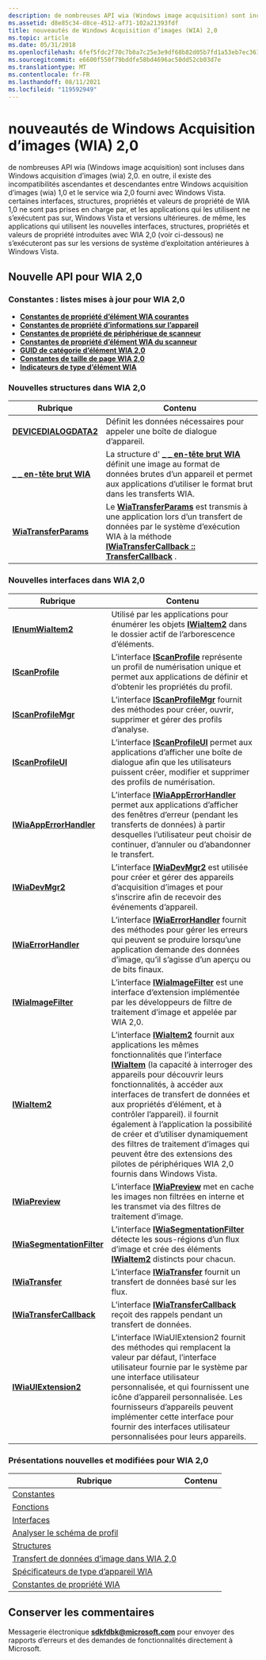 ```yaml
---
description: de nombreuses API wia (Windows image acquisition) sont incluses dans Windows acquisition d’images (wia) 2,0.
ms.assetid: d8e85c34-d8ce-4512-af71-102a21393fdf
title: nouveautés de Windows Acquisition d’images (WIA) 2,0
ms.topic: article
ms.date: 05/31/2018
ms.openlocfilehash: 6fef5fdc2f70c7b0a7c25e3e9df68b82d05b7fd1a53eb7ec3613962f975e5c1f
ms.sourcegitcommit: e6600f550f79bddfe58bd4696ac50dd52cb03d7e
ms.translationtype: MT
ms.contentlocale: fr-FR
ms.lasthandoff: 08/11/2021
ms.locfileid: "119592949"
---
```

# <a name="whats-new-in-windows-image-acquisition-wia-20"></a>nouveautés de Windows Acquisition d’images (WIA) 2,0

de nombreuses API wia (Windows image acquisition) sont incluses dans Windows acquisition d’images (wia) 2,0. en outre, il existe des incompatibilités ascendantes et descendantes entre Windows acquisition d’images (wia) 1,0 et le service wia 2,0 fourni avec Windows Vista. certaines interfaces, structures, propriétés et valeurs de propriété de WIA 1,0 ne sont pas prises en charge par, et les applications qui les utilisent ne s’exécutent pas sur, Windows Vista et versions ultérieures. de même, les applications qui utilisent les nouvelles interfaces, structures, propriétés et valeurs de propriété introduites avec WIA 2,0 (voir ci-dessous) ne s’exécuteront pas sur les versions de système d’exploitation antérieures à Windows Vista.

## <a name="new-api-for-wia-20"></a>Nouvelle API pour WIA 2,0

### <a name="constants-lists-updated-for-wia-20"></a>Constantes : listes mises à jour pour WIA 2,0

-   [**Constantes de propriété d’élément WIA courantes**](-wia-wiaitempropcommonitem.md)
-   [**Constantes de propriété d’informations sur l’appareil**](-wia-wiadeviceinfoprop.md)
-   [**Constantes de propriété de périphérique de scanneur**](-wia-wiaitempropscannerdevice.md)
-   [**Constantes de propriété d’élément WIA du scanneur**](-wia-wiaitempropscanneritem.md)
-   [**GUID de catégorie d’élément WIA 2,0**](-wia-wia2-itemcategoryguids.md)
-   [**Constantes de taille de page WIA 2,0**](-wia-wia2-pagesizeconstants.md)
-   [**Indicateurs de type d’élément WIA**](-wia-wia-item-type-flags.md)

### <a name="new-structures-in-wia-20"></a>Nouvelles structures dans WIA 2,0



| Rubrique                                               | Contenu                                                                                                                                                                                                                                                          |
|-----------------------------------------------------|-------------------------------------------------------------------------------------------------------------------------------------------------------------------------------------------------------------------------------------------------------------------|
| [**DEVICEDIALOGDATA2**](-wia-devicedialogdata2.md) | Définit les données nécessaires pour appeler une boîte de dialogue d’appareil.<br/>                                                                                                                                                                                                       |
| [**\_ \_ en-tête brut WIA**](-wia-wia-raw-header.md)     | La structure d' [**\_ \_ en-tête brut WIA**](-wia-wia-raw-header.md) définit une image au format de données brutes d’un appareil et permet aux applications d’utiliser le format brut dans les transferts WIA.<br/>                                                                         |
| [**WiaTransferParams**](-wia-wiatransferparams.md) | Le [**WiaTransferParams**](-wia-wiatransferparams.md) est transmis à une application lors d’un transfert de données par le système d’exécution WIA à la méthode [**IWiaTransferCallback :: TransferCallback**](-wia-iwiatransfercallback-transfercallback.md) .<br/> |



 

### <a name="new-interfaces-in-wia-20"></a>Nouvelles interfaces dans WIA 2,0



| Rubrique                                                         | Contenu                                                                                                                                                                                                                                                                                                                                                                                                                                                                                                      |
|---------------------------------------------------------------|---------------------------------------------------------------------------------------------------------------------------------------------------------------------------------------------------------------------------------------------------------------------------------------------------------------------------------------------------------------------------------------------------------------------------------------------------------------------------------------------------------------|
| [**IEnumWiaItem2**](-wia-ienumwiaitem2.md)                   | Utilisé par les applications pour énumérer les objets [**IWiaItem2**](-wia-iwiaitem2.md) dans le dossier actif de l’arborescence d’éléments.<br/>                                                                                                                                                                                                                                                                                                                                                                                   |
| [**IScanProfile**](-wia-iscanprofile.md)                     | L’interface [**IScanProfile**](-wia-iscanprofile.md) représente un profil de numérisation unique et permet aux applications de définir et d’obtenir les propriétés du profil. <br/>                                                                                                                                                                                                                                                                                                                                   |
| [**IScanProfileMgr**](-wia-iscanprofilemgr.md)               | L’interface [**IScanProfileMgr**](-wia-iscanprofilemgr.md) fournit des méthodes pour créer, ouvrir, supprimer et gérer des profils d’analyse. <br/>                                                                                                                                                                                                                                                                                                                                                       |
| [**IScanProfileUI**](-wia-iscanprofileui.md)                 | L’interface [**IScanProfileUI**](-wia-iscanprofileui.md) permet aux applications d’afficher une boîte de dialogue afin que les utilisateurs puissent créer, modifier et supprimer des profils de numérisation.<br/>                                                                                                                                                                                                                                                                                                                               |
| [**IWiaAppErrorHandler**](-wia-iwiaapperrorhandler.md)       | L’interface [**IWiaAppErrorHandler**](-wia-iwiaapperrorhandler.md) permet aux applications d’afficher des fenêtres d’erreur (pendant les transferts de données) à partir desquelles l’utilisateur peut choisir de continuer, d’annuler ou d’abandonner le transfert.<br/>                                                                                                                                                                                                                                                                     |
| [**IWiaDevMgr2**](-wia-iwiadevmgr2.md)                       | L’interface [**IWiaDevMgr2**](-wia-iwiadevmgr2.md) est utilisée pour créer et gérer des appareils d’acquisition d’images et pour s’inscrire afin de recevoir des événements d’appareil.<br/>                                                                                                                                                                                                                                                                                                                                             |
| [**IWiaErrorHandler**](-wia-iwiaerrorhandler.md)             | L’interface [**IWiaErrorHandler**](-wia-iwiaerrorhandler.md) fournit des méthodes pour gérer les erreurs qui peuvent se produire lorsqu’une application demande des données d’image, qu’il s’agisse d’un aperçu ou de bits finaux. <br/>                                                                                                                                                                                                                                                                                                      |
| [**IWiaImageFilter**](-wia-iwiaimagefilter.md)               | L’interface [**IWiaImageFilter**](-wia-iwiaimagefilter.md) est une interface d’extension implémentée par les développeurs de filtre de traitement d’image et appelée par WIA 2,0. <br/>                                                                                                                                                                                                                                                                                                                                  |
| [**IWiaItem2**](-wia-iwiaitem2.md)                           | L’interface [**IWiaItem2**](-wia-iwiaitem2.md) fournit aux applications les mêmes fonctionnalités que l’interface [**IWiaItem**](/windows/desktop/api/wia_xp/nn-wia_xp-iwiaitem) (la capacité à interroger des appareils pour découvrir leurs fonctionnalités, à accéder aux interfaces de transfert de données et aux propriétés d’élément, et à contrôler l’appareil). il fournit également à l’application la possibilité de créer et d’utiliser dynamiquement des filtres de traitement d’images qui peuvent être des extensions des pilotes de périphériques WIA 2,0 fournis dans Windows Vista.<br/> |
| [**IWiaPreview**](-wia-iwiapreview.md)                       | L’interface [**IWiaPreview**](-wia-iwiapreview.md) met en cache les images non filtrées en interne et les transmet via des filtres de traitement d’image. <br/>                                                                                                                                                                                                                                                                                                                                                       |
| [**IWiaSegmentationFilter**](-wia-iwiasegmentationfilter.md) | L’interface [**IWiaSegmentationFilter**](-wia-iwiasegmentationfilter.md) détecte les sous-régions d’un flux d’image et crée des éléments [**IWiaItem2**](-wia-iwiaitem2.md) distincts pour chacun. <br/>                                                                                                                                                                                                                                                                                                         |
| [**IWiaTransfer**](-wia-iwiatransfer.md)                     | L’interface [**IWiaTransfer**](-wia-iwiatransfer.md) fournit un transfert de données basé sur les flux. <br/>                                                                                                                                                                                                                                                                                                                                                                                                   |
| [**IWiaTransferCallback**](-wia-iwiatransfercallback.md)     | L’interface [**IWiaTransferCallback**](-wia-iwiatransfercallback.md) reçoit des rappels pendant un transfert de données. <br/>                                                                                                                                                                                                                                                                                                                                                                                |
| [**IWiaUIExtension2**](-wia-iwiauiextension2.md)             | L’interface IWiaUIExtension2 fournit des méthodes qui remplacent la valeur par défaut, l’interface utilisateur fournie par le système par une interface utilisateur personnalisée, et qui fournissent une icône d’appareil personnalisée. Les fournisseurs d’appareils peuvent implémenter cette interface pour fournir des interfaces utilisateur personnalisées pour leurs appareils.<br/>                                                                                                                                                                                                                     |



 

### <a name="new-and-changed-overviews-for-wia-20"></a>Présentations nouvelles et modifiées pour WIA 2,0



| Rubrique                                                                          | Contenu |
|--------------------------------------------------------------------------------|----------|
| [Constantes](-wia-constants.md)                                                |          |
| [Fonctions](-wia-functions.md)                                                |          |
| [Interfaces](-wia-interfaces.md)                                              |          |
| [Analyser le schéma de profil](-wia-scan-profile-schema.md)                            |          |
| [Structures](-wia-structures.md)                                              |          |
| [Transfert de données d’image dans WIA 2,0](-wia-transferring-image-data-in-wia2.md) |          |
| [Spécificateurs de type d’appareil WIA](-wia-wia-device-type-specifiers.md)              |          |
| [Constantes de propriété WIA](-wia-wia-property-constants.md)                      |          |



 

## <a name="leave-feedback"></a>Conserver les commentaires

Messagerie électronique **sdkfdbk@microsoft.com** pour envoyer des rapports d’erreurs et des demandes de fonctionnalités directement à Microsoft.

 

 




